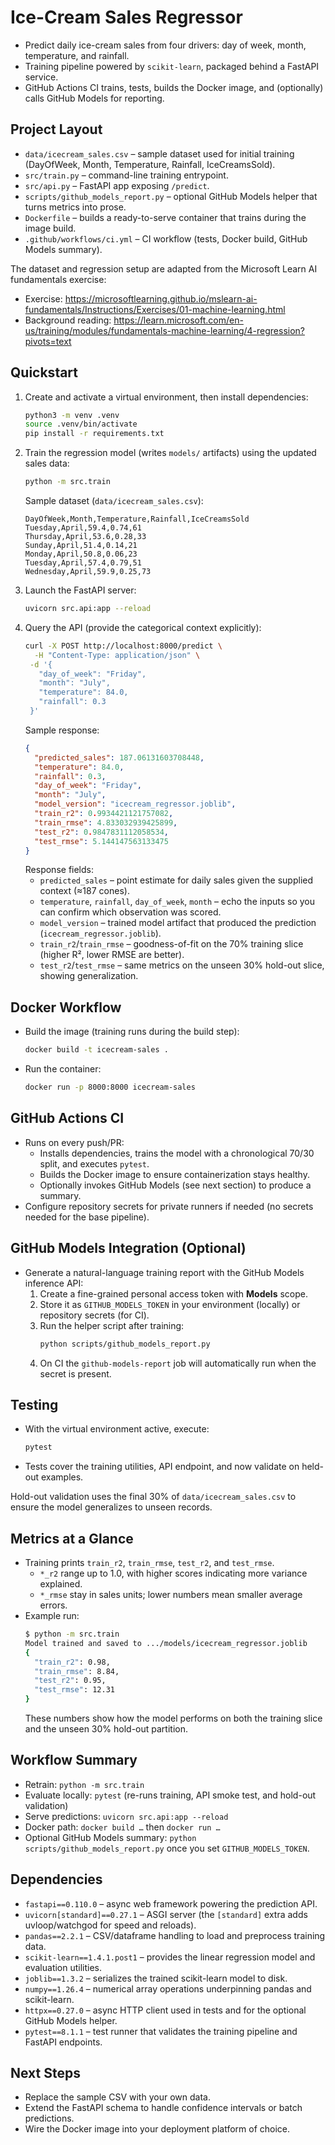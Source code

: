 # Ice-Cream Sales Regressor
- Predict daily ice-cream sales from four drivers: day of week, month, temperature, and rainfall.
- Training pipeline powered by `scikit-learn`, packaged behind a FastAPI service.
- GitHub Actions CI trains, tests, builds the Docker image, and (optionally) calls GitHub Models for reporting.

## Project Layout
- `data/icecream_sales.csv` – sample dataset used for initial training (DayOfWeek, Month, Temperature, Rainfall, IceCreamsSold).
- `src/train.py` – command-line training entrypoint.
- `src/api.py` – FastAPI app exposing `/predict`.
- `scripts/github_models_report.py` – optional GitHub Models helper that turns metrics into prose.
- `Dockerfile` – builds a ready-to-serve container that trains during the image build.
- `.github/workflows/ci.yml` – CI workflow (tests, Docker build, GitHub Models summary).

The dataset and regression setup are adapted from the Microsoft Learn AI fundamentals exercise:
- Exercise: https://microsoftlearning.github.io/mslearn-ai-fundamentals/Instructions/Exercises/01-machine-learning.html
- Background reading: https://learn.microsoft.com/en-us/training/modules/fundamentals-machine-learning/4-regression?pivots=text

## Quickstart
1. Create and activate a virtual environment, then install dependencies:
   ```bash
   python3 -m venv .venv
   source .venv/bin/activate
   pip install -r requirements.txt
   ```
2. Train the regression model (writes `models/` artifacts) using the updated sales data:
   ```bash
   python -m src.train
   ```
   Sample dataset (`data/icecream_sales.csv`):
   ```
   DayOfWeek,Month,Temperature,Rainfall,IceCreamsSold
   Tuesday,April,59.4,0.74,61
   Thursday,April,53.6,0.28,33
   Sunday,April,51.4,0.14,21
   Monday,April,50.8,0.06,23
   Tuesday,April,57.4,0.79,51
   Wednesday,April,59.9,0.25,73
   ```
3. Launch the FastAPI server:
   ```bash
   uvicorn src.api:app --reload
   ```
4. Query the API (provide the categorical context explicitly):
    ```bash
    curl -X POST http://localhost:8000/predict \
      -H "Content-Type: application/json" \
     -d '{
       "day_of_week": "Friday",
       "month": "July",
       "temperature": 84.0,
       "rainfall": 0.3
     }'
    ```
   Sample response:
   ```json
   {
     "predicted_sales": 187.06131603708448,
     "temperature": 84.0,
     "rainfall": 0.3,
     "day_of_week": "Friday",
     "month": "July",
     "model_version": "icecream_regressor.joblib",
     "train_r2": 0.9934421121757082,
     "train_rmse": 4.833032939425899,
     "test_r2": 0.9847831112058534,
     "test_rmse": 5.144147563133475
   }
   ```
   Response fields:
   - `predicted_sales` – point estimate for daily sales given the supplied context (≈187 cones).
   - `temperature`, `rainfall`, `day_of_week`, `month` – echo the inputs so you can confirm which observation was scored.
   - `model_version` – trained model artifact that produced the prediction (`icecream_regressor.joblib`).
   - `train_r2`/`train_rmse` – goodness-of-fit on the 70% training slice (higher R², lower RMSE are better).
   - `test_r2`/`test_rmse` – same metrics on the unseen 30% hold-out slice, showing generalization.

## Docker Workflow
- Build the image (training runs during the build step):
  ```bash
  docker build -t icecream-sales .
  ```
- Run the container:
  ```bash
  docker run -p 8000:8000 icecream-sales
  ```

## GitHub Actions CI
- Runs on every push/PR:
  - Installs dependencies, trains the model with a chronological 70/30 split, and executes `pytest`.
  - Builds the Docker image to ensure containerization stays healthy.
  - Optionally invokes GitHub Models (see next section) to produce a summary.
- Configure repository secrets for private runners if needed (no secrets needed for the base pipeline).

## GitHub Models Integration (Optional)
- Generate a natural-language training report with the GitHub Models inference API:
  1. Create a fine-grained personal access token with **Models** scope.
  2. Store it as `GITHUB_MODELS_TOKEN` in your environment (locally) or repository secrets (for CI).
  3. Run the helper script after training:
     ```bash
     python scripts/github_models_report.py
     ```
  4. On CI the `github-models-report` job will automatically run when the secret is present.

## Testing
- With the virtual environment active, execute:
  ```bash
  pytest
  ```
- Tests cover the training utilities, API endpoint, and now validate on held-out examples.

Hold-out validation uses the final 30% of `data/icecream_sales.csv` to ensure the model generalizes to unseen records.

## Metrics at a Glance
- Training prints `train_r2`, `train_rmse`, `test_r2`, and `test_rmse`.  
  - `*_r2` range up to 1.0, with higher scores indicating more variance explained.  
  - `*_rmse` stay in sales units; lower numbers mean smaller average errors.
- Example run:  
  ```bash
  $ python -m src.train
  Model trained and saved to .../models/icecream_regressor.joblib
  {
    "train_r2": 0.98,
    "train_rmse": 8.84,
    "test_r2": 0.95,
    "test_rmse": 12.31
  }
  ```
  These numbers show how the model performs on both the training slice and the unseen 30% hold-out partition.

## Workflow Summary
- Retrain: `python -m src.train`
- Evaluate locally: `pytest` (re-runs training, API smoke test, and hold-out validation)
- Serve predictions: `uvicorn src.api:app --reload`
- Docker path: `docker build …` then `docker run …`
- Optional GitHub Models summary: `python scripts/github_models_report.py` once you set `GITHUB_MODELS_TOKEN`.

## Dependencies
- `fastapi==0.110.0` – async web framework powering the prediction API.
- `uvicorn[standard]==0.27.1` – ASGI server (the `[standard]` extra adds uvloop/watchgod for speed and reloads).
- `pandas==2.2.1` – CSV/dataframe handling to load and preprocess training data.
- `scikit-learn==1.4.1.post1` – provides the linear regression model and evaluation utilities.
- `joblib==1.3.2` – serializes the trained scikit-learn model to disk.
- `numpy==1.26.4` – numerical array operations underpinning pandas and scikit-learn.
- `httpx==0.27.0` – async HTTP client used in tests and for the optional GitHub Models helper.
- `pytest==8.1.1` – test runner that validates the training pipeline and FastAPI endpoints.

## Next Steps
- Replace the sample CSV with your own data.
- Extend the FastAPI schema to handle confidence intervals or batch predictions.
- Wire the Docker image into your deployment platform of choice.
